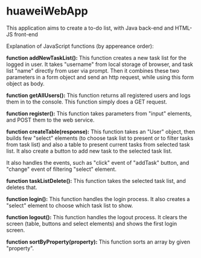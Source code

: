# huaweiWebApp

This application aims to create a to-do list, with Java back-end and HTML-JS front-end

Explanation of JavaScript functions (by appereance order):

<b>function addNewTaskList():</b> This function creates a new task list for the logged in user. It takes "username" from local storage of browser, and task list "name" directly from user via prompt. Then it combines these two parameters in a form object and send an http request, while using this form object as body.


<b>function getAllUsers():</b> This function returns all registered users and logs them in to the console. This function simply does a GET request.

<b>function register():</b> This function takes parameters from "input" elements, and POST them to the web service.

<b>function createTable(response):</b> This function takes an "User" object, then builds few "select" elements (to choose task list to present or to filter tasks from task list) and also a table to present current tasks from selected task list. It also create a button to add new task to the selected task list.

It also handles the events, such as "click" event of "addTask" button, and "change" event of filtering "select" element. 

<b>function taskListDelete():</b> This function takes the selected task list, and deletes that.

<b>function login():</b> This function handles the login process. It also creates a "select" element to choose which task list to show.

<b>function logout():</b> This function handles the logout process. It clears the screen (table, buttons and select elements) and shows the first login screen.

<b>function sortByProperty(property):</b> This function sorts an array by given "property".


